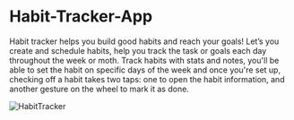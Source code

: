 # Habit-Tracker-App
Habit tracker helps you build good habits and reach your goals!
Let’s you create and schedule habits, help you track the task or goals each day throughout the week or moth.
Track habits with stats and notes, you'll be able to set the habit on specific days of the week and once you're set up, checking off a habit takes two taps: one to open the habit information, and another gesture on the wheel to mark it as done.

![HabitTracker](https://user-images.githubusercontent.com/131064249/234031210-846eaee4-b322-4497-8f33-5d070b3e4bad.png)
